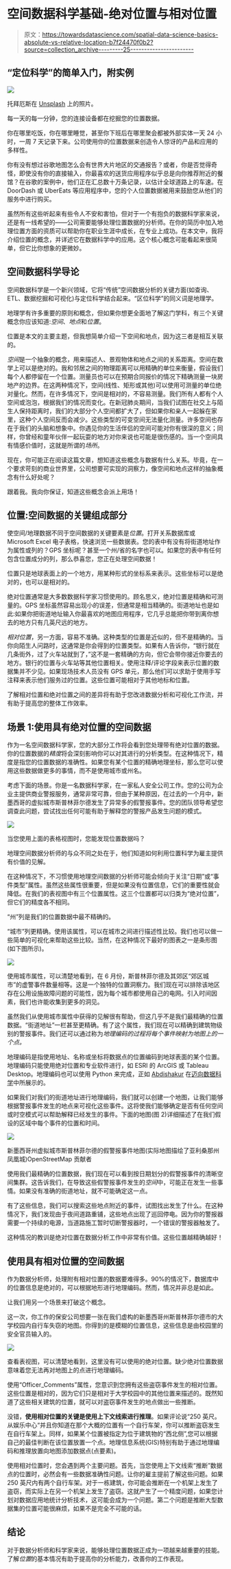 # 空间数据科学基础-绝对位置与相对位置

> 原文：<https://towardsdatascience.com/spatial-data-science-basics-absolute-vs-relative-location-b7f24470f0b2?source=collection_archive---------25----------------------->

## “定位科学”的简单入门，附实例

![](img/eae2ba0a4d0272cd11a3cf70cbb89f59.png)

托拜厄斯在 [Unsplash](https://unsplash.com/photos/CyX3ZAti5DA) 上的照片。

每一天的每一分钟，您的连接设备都在挖掘您的位置数据。

你在哪里吃饭，你在哪里睡觉，甚至你下班后在哪里聚会都被外部实体一天 24 小时，一周 7 天记录下来。公司使用你的位置数据来创造令人惊讶的产品和应用的多样性。

你有没有想过谷歌地图怎么会有世界大片地区的交通报告？或者，你是否觉得奇怪，即使没有你的直接输入，你最喜欢的送货应用程序似乎总是向你推荐附近的餐馆？在谷歌的案例中，他们正在汇总数十万条记录，以估计全球道路上的车速。在 DoorDash 或 UberEats 等应用程序中，您的个人位置数据被用来鼓励您从他们的服务中进行购买。

虽然所有这些听起来有些令人不安和害怕，但对于一个有抱负的数据科学家来说，还是有一线希望的——公司需要能够处理位置数据的分析师。在你的简历中加入地理位置方面的资质可以帮助你在职业生涯中成长，在专业上成功。在本文中，我将介绍位置的概念，并详述它在数据科学中的应用。这个核心概念可能看起来很简单，但它比你想象的更微妙。

## 空间数据科学导论

空间数据科学是一个新兴领域，它将“传统”空间数据分析的关键方面(如查询、ETL、数据挖掘和可视化)与定位科学结合起来。“区位科学”的同义词是地理学。

地理学有许多重要的原则和概念，但如果你想更全面地了解这门学科，有三个关键概念你应该知道:*空间*、*地点*和*位置*。

位置是本文的主要主题，但我想简单介绍一下空间和地点，因为这三者是相互关联的。

*空间*是一个抽象的概念，用来描述人、景观物体和地点之间的关系距离。空间在数学上可以是绝对的。我和邻居之间的物理距离可以用精确的单位来衡量，假设我们每个人都停留在一个位置。测量员也可以在预期合同报价的情况下精确测量一块房地产的边界。在这两种情况下，空间(线性、矩形或其他)可以使用可测量的单位绝对量化。然而，在许多情况下，空间是相对的，不容易测量。我们所有人都有个人空间或泡泡，根据我们的情况而变化。在新冠肺炎期间，当我们试图在社交上与陌生人保持距离时，我们的大部分个人空间都扩大了，但如果你和亲人一起躲在家里，这种个人空间反而会减少。这些类型的可变空间无法量化测量。许多空间也存在于我们的头脑和想象中。你遇见你的生活伴侣的空间可能对你有很深的意义；同样，你曾经和童年伙伴一起玩耍的地方对你来说也可能是很伤感的。当一个空间具有情感价值时，这就是所谓的*场所*。

现在，你可能正在阅读这篇文章，想知道这些概念与数据有什么关系。毕竟，在一个要求苛刻的商业世界里，公司想要可实现的洞察力，像空间和地点这样的抽象概念有什么好处呢？

跟着我。我向你保证，知道这些概念会派上用场！

## 位置:空间数据的关键组成部分

使空间/地理数据不同于空间数据的关键要素是*位置*。打开关系数据库或 Microsoft Excel 电子表格，快速浏览一些数据表。您的表中有没有将街道地址作为属性或列的？GPS 坐标呢？甚至一个州/省的名字也可以。如果您的表中有任何包含位置成分的列，那么恭喜您，您正在处理空间数据！

位置只是地球表面上的一个地方，用某种形式的坐标系来表示。这些坐标可以是绝对的，也可以是相对的。

绝对位置通常是大多数数据科学家习惯使用的。顾名思义，绝对位置是精确和可测量的。GPS 坐标虽然容易出现小的误差，但通常是相当精确的。街道地址也是如此:如果你把街道地址输入你最喜欢的地图应用程序，它几乎总能把你带到离你想去的地方只有几英尺远的地方。

*相对位置*，另一方面，容易不准确。这种类型的位置是近似的，但不是精确的。当你向陌生人问路时，这通常是你会得到的位置类型。如果有人告诉你，“银行就在几条街外，过了火车站就到了，”这不是一套精确的方向，但它会带你接近你要去的地方。银行的位置与火车站等其他位置相关。使用注释/评论字段来表示位置的数据集并不少见。如果现场技术人员没有 GPS 单元，那么他们可以求助于使用手写注释来表示他们服务过的位置。这些位置可能相对于其他地标和位置。

了解相对位置和绝对位置之间的差异将有助于您改进数据分析和可视化工作流，并有助于提高您的整体工作效率。

## 场景 1:使用具有绝对位置的空间数据

作为一名空间数据科学家，您的大部分工作将会看到您处理带有绝对位置的数据。你的位置数据的*精度*将会深刻影响你可以对其进行的分析类型。在这种情况下，精度是指您的位置数据的准确性。如果您有某个位置的精确地理坐标，那么您可以使用这些数据做更多的事情，而不是使用城市或州名。

考虑下面的场景。你是一名数据科学家，在一家私人安全公司工作。您的公司为企业主提供商业警报服务，通常非常可靠，但由于某种原因，在过去的一个月中，新墨西哥的虚拟城市斯普林菲尔德发生了异常多的假警报事件。您的团队领导希望您调查此问题，尝试找出任何可能有助于解释您的警报产品发生问题的模式。

![](img/e0bfdbd110daf2508f1d4bee10594413.png)

当您使用上面的表格视图时，您能发现位置数据吗？

地理空间数据分析师的与众不同之处在于，他们知道如何利用位置科学为雇主提供有价值的见解。

在这种情况下，不习惯使用地理空间数据的分析师可能会倾向于关注“日期”或“事件类型”属性。虽然这些属性很重要，但是如果没有位置信息，它们的重要性就会降低。在我们的表视图中有三个位置属性。这三个位置都可以归类为“绝对位置”，但它们的精度各不相同。

“州”列是我们的位置数据中最不精确的。

“城市”列更精确。使用该属性，可以在城市之间进行描述性比较。我们也可以做一些简单的可视化来帮助这些比较。当然，在这种情况下最好的图表之一是条形图(如下图所示)。

![](img/71c7cd0e8ef5275185d43ecae04db0bc.png)

使用城市属性，可以清楚地看到，在 6 月份，斯普林菲尔德及其郊区“郊区城市”的虚警事件数量相等。这是一个独特的位置洞察力。我们现在可以排除该地区存在公用设施故障问题的可能性，因为每个城市都使用自己的电网。引入时间因素，我们也许能收集到更多的洞见。

虽然我们从使用城市属性中获得的见解很有帮助，但这几乎不是我们最精确的位置数据。“街道地址”一栏甚至更精确。有了这个属性，我们现在可以精确到建筑物级别的警报事件。我们还可以通过称为*地理编码的过程将每个事件映射为地图上的一个点。*

地理编码是指使用地址、名称或坐标将数据点的位置编码到地球表面的某个位置。地理编码只能使用绝对位置和专业软件进行，如 ESRI 的 ArcGIS 或 Tableau Desktop。地理编码也可以使用 Python 来完成，正如 [Abdishakur](https://shakasom.medium.com/?source=post_page-----161ec1e62b89--------------------------------) 在[迈向数据科学](/geocode-with-python-161ec1e62b89)中所展示的。

如果我们对我们的街道地址进行地理编码，我们就可以创建一个地图，让我们能够根据警报事件发生的地点来可视化这些事件。这将使我们能够确定是否有任何空间或时空模式可以帮助解释已经发生的事件。下面的地图(图 2)详细描述了在我们假设的区域中每个事件的位置和时间。

![](img/2d253d7d3c5ddf8c87257ae3a8110148.png)

新墨西哥州虚拟城市斯普林菲尔德的假警报事件地图(实际地图描绘了亚利桑那州凤凰城)OpenStreetMap 贡献者

使用我们最精确的位置数据，我们现在可以看到按日期划分的假警报事件的清晰空间集群。这告诉我们，在导致这些假警报事件发生的*空间*中，可能正在发生一些事情。如果没有准确的街道地址，就不可能确定这一点。

有了这些信息，我们可以搜索这些地点附近的事件，试图找出发生了什么。在这种情况下，我们发现由于夜间道路重铺，这些地点出现了巡回停电。因为你的警报器需要一个持续的电源，当道路施工暂时切断警报器时，一个错误的警报器触发了。

这种情况的教训是绝对位置在数据分析工作中非常有价值。这些位置越精确越好！

## 使用具有相对位置的空间数据

作为数据分析师，处理附有相对位置的数据要难得多。90%的情况下，数据库中的位置信息是绝对的，可以根据地形进行地理编码。然而，情况并非总是如此。

让我们用另一个场景来打破这个概念。

这一次，你工作的保安公司想要一张在我们虚构的新墨西哥州斯普林菲尔德市的大学校园内自行车失窃的地图。你得到的是模糊的位置信息，这些信息是由校园里的安全官员输入的。

![](img/55c612c12cde8dd56058c3df3dffe747.png)

查看表视图，可以清楚地看到，这里没有可以使用的绝对位置。缺少绝对位置数据意味着您无法再对地图上的点进行地理编码。

使用“Officer_Comments”属性，您意识到您拥有这些盗窃事件发生的相对位置。这些位置是相对的，因为它们只是相对于大学校园中的其他位置来描述的。既然知道了这些相关建筑的位置，就可以对盗窃事件发生的地点做出一些推断。

没错，**使用相对位置的关键是使用上下文线索进行推理**。如果评论说“250 英尺。从娱乐中心“并且你知道在那个大概的位置有一个自行车架，你可以推断盗窃发生在自行车架上。同样，如果某个位置被指定为位于建筑物的“西北侧”,您可以根据自己的最佳判断在该位置放置一个点。地理信息系统(GIS)特别有助于通过地理编码和推理放置向地图添加数据点(点要素)。

使用相对位置时，您会遇到两个主要问题。首先，当您使用上下文线索“推断”数据点的位置时，必然会有一些数据准确性问题。让你的雇主提前了解这些问题。如果 250 英尺内有两个自行车架。对于一栋建筑，你可能会推断在一个机架上发生了盗窃，而实际上在另一个机架上发生了盗窃。这就产生了一个精度问题，如果您计划对数据应用地统计分析技术，这可能会成为一个问题。第二个问题是推断大型数据集的位置可能很麻烦，如果不是完全不可能的话。

## 结论

对于数据分析师和科学家来说，能够处理位置数据正成为一项越来越重要的技能。了解*位置*的基本情况有助于提高你的分析能力，改善你的工作表现。
